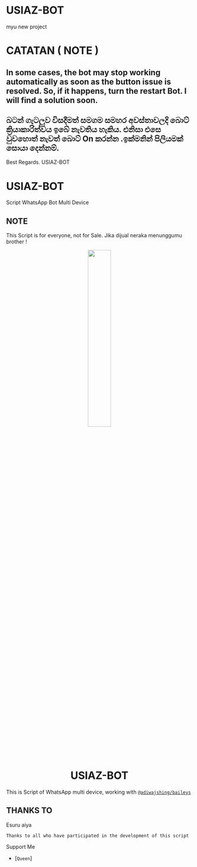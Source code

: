 # USIAZ-BOT
myu new project
# CATATAN ( NOTE )

## In some cases, the bot may stop working automatically as soon as the button issue is resolved. So, if it happens, turn the restart Bot. I will find a solution soon.
## බටන් ගැටලුව විසදීමත් සමගම සමහර අවස්තාවලදි බොට් ක්‍රියාකාරිත්වය ඉබේ නැවතිය හැකිය. එනිසා එසෙ වුවහොත් නැවත් බොට් On කරන්න .ඉක්මනින් පිලියමක් සොයා දෙන්නම්.

Best Regards. USIAZ-BOT

# USIAZ-BOT
Script WhatsApp Bot Multi Device

## NOTE
This Script is for everyone, not for Sale. Jika dijual neraka menunggumu brother !

<p align="center">
	<img src="https://www.google.com/url?sa=i&url=https%3A%2F%2Fwww.pinterest.com%2Fpin%2F637189047272133373%2F&psig=AOvVaw0V65GIBiZr_yU_GUkp_yga&ust=1670426947370000&source=images&cd=vfe&ved=0CBAQjRxqFwoTCOjUwoeq5fsCFQAAAAAdAAAAABAE" width="35%" style="margin-left: auto;margin-right: auto;display: block;">
</p>
<h1 align="center">USIAZ-BOT</h1>

This is Script of WhatsApp multi device, working with [`@adiwajshing/baileys`](https://github.com/adiwajshing/baileys)

## THANKS TO
Esuru aiya

```Thanks to all who have participated in the development of this script```

Support Me
* [`Queen`]
